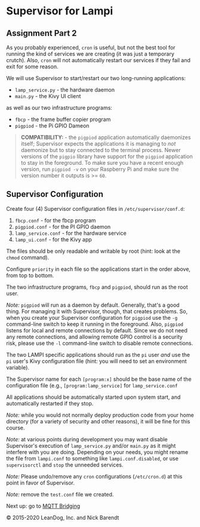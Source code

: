 # Supervisor for Lampi

## Assignment Part 2

As you probably experienced, ```cron``` is useful, but not the best tool for running the kind of services we are creating (it was just a temporary crutch).  Also, ```cron``` will not automatically restart our services if they fail and exit for some reason.

We will use Supervisor to start/restart our two long-running applications:

* `lamp_service.py` - the hardware daemon
* `main.py` - the Kivy UI client

as well as our two infrastructure programs:

* `fbcp` - the frame buffer copier program
* `pigpiod` - the Pi GPIO Dameon

> **COMPATIBILITY:** - the ```pigpiod``` application automatically daemonizes itself; Supervisor expects the applications it is managing to _not_ daemonize but to stay connected to the terminal process.  Newer versions of the ```pigpio``` library have support for the ```pigpiod``` application to stay in the foreground.  To make sure you have a recent enough version, run ```pigpiod -v``` on your Raspberry Pi and make sure the version number it outputs is >= ```60```.

## Supervisor Configuration

Create four (4) Supervisor configuration files in `/etc/supervisor/conf.d`:

1. ```fbcp.conf``` - for the fbcp program
1. ```pigpiod.conf``` - for the PI GPIO daemon
1. ```lamp_service.conf``` - for the hardware service
1. ```lamp_ui.conf``` - for the Kivy app


The files should be only readable and writable by root (hint: look at the `chmod` command).

Configure ```priority``` in each file so the applications start in the order above, from top to bottom.

The two infrastructure programs, `fbcp` and `pigpiod`, should run as the root user.

_Note:_ `pigpiod` will run as a daemon by default.  Generally, that's a good thing.  For managing it with Supervisor, though, that creates problems.  So, when you create your Supervisor configuration for `pigpiod` use the ```-g``` command-line switch to keep it running in the foreground.  Also, `pigpiod` listens for local and remote connections by default.  Since we do not need any remote connections, and allowing remote GPIO control is a security risk, please use the ```-l``` command-line switch to disable remote connections.

The two LAMPI specific applications should run as the ```pi``` user _and_ use the ```pi``` user's Kivy configuration file (hint: you will need to set an environment variable).

The Supervisor name for each ```[program:x]``` should be the base name of the configuration file (e.g., ```[program:lamp_service]``` for ```lamp_service.conf```


All applications should be automatically started upon system start, and automatically restarted if they stop.

*Note:* while you would not normally deploy production code from your home directory (for a variety of security and other reasons), it will be fine for this course.

*Note:* at various points during development you may want disable Supervisor's execution of `lamp_service.py` and/or `main.py` as it might interfere with you are doing.  Depending on your needs, you might rename the file from `lampi.conf` to something like `lampi.conf.disabled`, or use `supervisorctl` and `stop` the unneeded services.

*Note:* Please undo/remove any ```cron``` configurations (`/etc/cron.d`) at this point in favor of Supervisor.

*Note:* remove the `test.conf` file we created. 

Next up: go to [MQTT Bridging](../04.09_Mqtt_Bridging/README.md)

&copy; 2015-2020 LeanDog, Inc. and Nick Barendt
